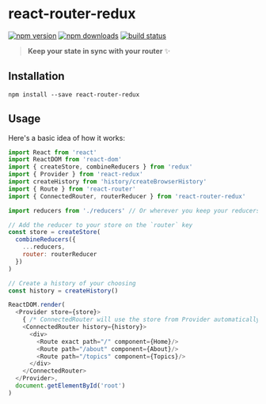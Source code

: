 # react-router-redux

[![npm version](https://img.shields.io/npm/v/react-router-redux.svg?style=flat-square)](https://www.npmjs.com/package/react-router-redux) [![npm downloads](https://img.shields.io/npm/dm/react-router-redux.svg?style=flat-square)](https://www.npmjs.com/package/react-router-redux) [![build status](https://img.shields.io/travis/reactjs/react-router-redux/master.svg?style=flat-square)](https://travis-ci.org/reactjs/react-router-redux)

> **Keep your state in sync with your router** :sparkles:


## Installation

```
npm install --save react-router-redux
```

## Usage

Here's a basic idea of how it works:

```js
import React from 'react'
import ReactDOM from 'react-dom'
import { createStore, combineReducers } from 'redux'
import { Provider } from 'react-redux'
import createHistory from 'history/createBrowserHistory'
import { Route } from 'react-router'
import { ConnectedRouter, routerReducer } from 'react-router-redux'

import reducers from './reducers' // Or wherever you keep your reducers

// Add the reducer to your store on the `router` key
const store = createStore(
  combineReducers({
    ...reducers,
    router: routerReducer
  })
)

// Create a history of your choosing
const history = createHistory()

ReactDOM.render(
  <Provider store={store}>
    { /* ConnectedRouter will use the store from Provider automatically */ }
    <ConnectedRouter history={history}>
      <div>
        <Route exact path="/" component={Home}/>
        <Route path="/about" component={About}/>
        <Route path="/topics" component={Topics}/>
      </div>
    </ConnectedRouter>
  </Provider>,
  document.getElementById('root')
)
```
